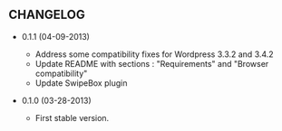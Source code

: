 CHANGELOG
---------

* 0.1.1 (04-09-2013)

  * Address some compatibility fixes for Wordpress 3.3.2 and 3.4.2
  * Update README with sections : "Requirements" and "Browser compatibility"
  * Update SwipeBox plugin

* 0.1.0 (03-28-2013)

  * First stable version.
